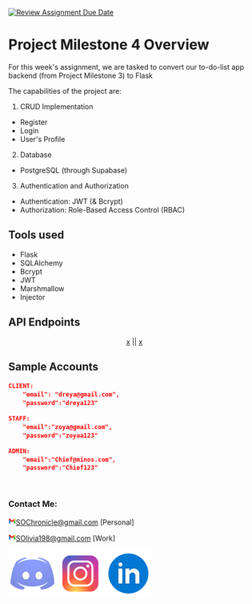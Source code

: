 [![Review Assignment Due Date](https://classroom.github.com/assets/deadline-readme-button-24ddc0f5d75046c5622901739e7c5dd533143b0c8e959d652212380cedb1ea36.svg)](https://classroom.github.com/a/DGzh2WKs)
# Project Milestone 4 Overview
For this week's assignment, we are tasked to convert our to-do-list app backend (from Project Milestone 3) to Flask

The capabilities of the project are:
1. CRUD Implementation 
- Register
- Login
- User's Profile
2. Database 
- PostgreSQL (through Supabase)
3. Authentication and Authorization
- Authentication: JWT (& Bcrypt)
- Authorization: Role-Based Access Control (RBAC)

## Tools used
- Flask
- SQLAlchemy
- Bcrypt
- JWT
- Marshmallow
- Injector

## API Endpoints

<p align="center">
<a href="x">x</a> || 
<a href="x">x</a>
</p> 

## Sample Accounts
```JSON
CLIENT:
    "email": "dreya@gmail.com",
    "password":"dreya123"
```
```JSON
STAFF:
    "email":"zoya@gmail.com",
    "password":"zoyaa123"
```
```JSON
ADMIN:
    "email":"Chief@minos.com",
    "password":"Chief123"
```
<br>

### Contact Me:

<img src="https://raw.githubusercontent.com/RevoU-FSSE-2/week-7-SherinOlivia/3dd7cdf0d5c9fc1828f0dfcac8ef2e9c057902be/assets/gmail-icon.svg" width="15px" background-color="none">[SOChronicle@gmail.com](mailto:SOChronicle@gmail.com) [Personal]

<img src="https://raw.githubusercontent.com/RevoU-FSSE-2/week-7-SherinOlivia/3dd7cdf0d5c9fc1828f0dfcac8ef2e9c057902be/assets/gmail-icon.svg" width="15px" background-color="none">[SOlivia198@gmail.com](mailto:SOlivia198@gmail.com) [Work]

[![Roo-Discord](https://raw.githubusercontent.com/RevoU-FSSE-2/week-5-SherinOlivia/bddf1eca3ee3ad82db2f228095d01912bf9c3de6/assets/MDimgs/icons8-discord.svg)](https://discord.com/users/shxdxr#7539)[![Roo-Instagram](https://raw.githubusercontent.com/RevoU-FSSE-2/week-5-SherinOlivia/bddf1eca3ee3ad82db2f228095d01912bf9c3de6/assets/MDimgs/icons8-instagram.svg)](https://instagram.com/shxdxr?igshid=MzRlODBiNWFlZA==)[![Roo-LinkedIn](https://raw.githubusercontent.com/RevoU-FSSE-2/week-5-SherinOlivia/bddf1eca3ee3ad82db2f228095d01912bf9c3de6/assets/MDimgs/icons8-linkedin-circled.svg)](https://www.linkedin.com/in/sherin-olivia-07311127a/)